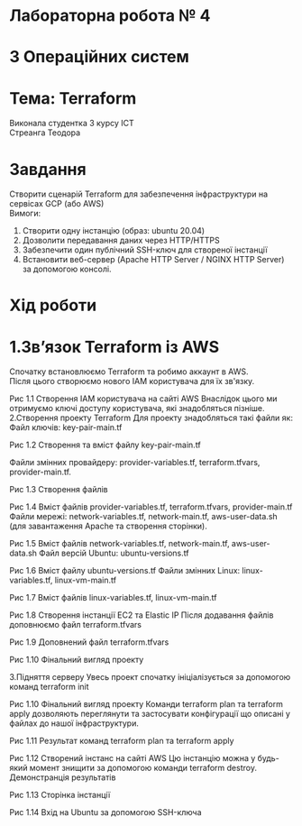 # Лабораторна робота № 4
# З Операційних систем
# Тема: Terraform    
Виконала студентка 3 курсу ІСТ    
Стреанга Теодора 
# Завдання    
Створити сценарій Terraform для забезпечення інфраструктури на сервісах GCP (або AWS)   
Вимоги:    
1. Створити одну інстанцію (образ: ubuntu 20.04)    
2. Дозволити передавання даних через HTTP/HTTPS    
3. Забезпечити один публічний SSH-ключ для створеної інстанції    
4. Встановити веб-сервер (Apache HTTP Server / NGINX HTTP Server) за допомогою консолі.    
# Хід роботи
# 1.Зв’язок Terraform із AWS    
Спочатку встановлюємо Terraform та робимо аккаунт в AWS.    
Після цього створюємо нового IAM користувача для їх зв'язку.

 
 
 
Рис 1.1 Створення IAM користувача на сайті AWS
Внаслідок цього ми отримуємо ключі доступу користувача, які знадобляться пізніше.
2.Створення проекту Terraform
Для проекту знадобляться такі файли як:
Файл ключів: key-pair-main.tf
 
 
Рис 1.2 Створення та вміст файлу key-pair-main.tf

Файли змінних провайдеру: provider-variables.tf, terraform.tfvars, provider-main.tf.
 
Рис 1.3 Створення файлів
 
 
 

Рис 1.4 Вміст файлів provider-variables.tf, terraform.tfvars, provider-main.tf
Файли мережі: network-variables.tf, network-main.tf, aws-user-data.sh (для завантаження Apache та створення сторінки).
 
 
 
Рис 1.5 Вміст файлів network-variables.tf, network-main.tf, aws-user-data.sh
Файл версій Ubuntu: ubuntu-versions.tf
 
Рис 1.6 Вміст файлу ubuntu-versions.tf
Файли змінних Linux: linux-variables.tf, linux-vm-main.tf
 
 
Рис 1.7 Вміст файлів linux-variables.tf, linux-vm-main.tf
 
 
Рис 1.8 Створення інстанції EC2 та Elastic IP
Після додавання файлів доповнюємо файл terraform.tfvars
 
Рис 1.9 Доповнений файл terraform.tfvars

 
Рис 1.10 Фінальний вигляд проекту


3.Підняття серверу
Увесь проект спочатку ініціалізується за допомогою команд terraform init
 
 
Рис 1.10 Фінальний вигляд проекту
Команди terraform plan та terraform apply дозволяють переглянути та застосувати конфігурації що описані у файлах до нашої інфраструктури.
 
 
Рис 1.11 Результат команд terraform plan та terraform apply
 
Рис 1.12 Cтворений інстанс на сайті AWS
Цю інстанцію можна у будь-який момент знищити за допомогою команди terraform destroy.
Демонстранція результатів
 
Рис 1.13 Сторінка інстанції
 
 
Рис 1.14 Вхід на Ubuntu за допомогою SSH-ключа
